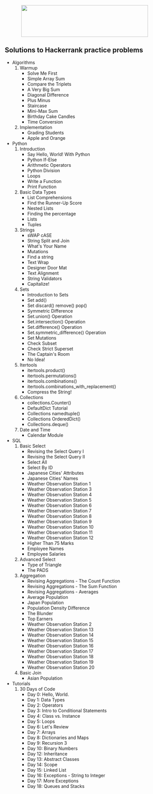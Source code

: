 <p align="center"><a href="https://www.hackerrank.com/kimchangkyu2">
<img src="https://i0.wp.com/gradsingames.com/wp-content/uploads/2016/05/856771_668224053197841_1943699009_o.png" height="100" width="400"></a></p>

## Solutions to Hackerrank practice problems

- Algorithms
    1. Warmup
        - Solve Me First
        - Simple Array Sum
        - Compare the Triplets
        - A Very Big Sum
        - Diagonal Difference
        - Plus Minus
        - Staircase
        - Mini-Max Sum
        - Birthday Cake Candles
        - Time Conversion
    2. Implementation
        - Grading Students
        - Apple and Orange
- Python
    1. Introduction
        - Say Hello, World! With Python
        - Python If-Else
        - Arithmetic Operators
        - Python Division
        - Loops
        - Write a Function
        - Print Function
    2. Basic Data Types
        - List Comprehensions
        - Find the Runner-Up Score
        - Nested Lists
        - Finding the percentage
        - Lists
        - Tuples
    3. Strings
        - sWAP cASE
        - String Split and Join
        - What's Your Name
        - Mutations
        - Find a string
        - Text Wrap
        - Designer Door Mat
        - Text Alignment
        - String Validators
        - Capitalize!
    4. Sets
        - Introduction to Sets
        - Set add()
        - Set discard() remove() pop()
        - Symmetric Difference
        - Set.union() Operation
        - Set.intersection() Operation
        - Set.difference() Operation
        - Set.symmetric_difference() Operation
        - Set Mutations
        - Check Subset
        - Check Strict Superset
        - The Captain's Room
        - No Idea!
    5. Itertools
        - itertools.product()
        - itertools.permutations()
        - itertools.combinations()
        - itertools.combinations_with_replacement()
        - Compress the String!
    6. Collections
        - collections.Counter()
        - DefaultDict Tutorial
        - Collections namedtuple()
        - Collections OrderedDict()
        - Collections.deque()
    7. Date and Time
        - Calendar Module
- SQL
    1. Basic Select
        - Revising the Select Query I
        - Revising the Select Query II
        - Select All
        - Select By ID
        - Japanese Cities' Attributes
        - Japanese Cities' Names
        - Weather Observation Station 1
        - Weather Observation Station 3
        - Weather Observation Station 4
        - Weather Observation Station 5
        - Weather Observation Station 6
        - Weather Observation Station 7
        - Weather Observation Station 8
        - Weather Observation Station 9
        - Weather Observation Station 10
        - Weather Observation Station 11
        - Weather Observation Station 12
        - Higher Than 75 Marks
        - Employee Names
        - Employee Salaries
    2. Advanced Select
        - Type of Triangle
        - The PADS
    3. Aggregation
        - Revising Aggregations - The Count Function
        - Revising Aggregations - The Sum Function
        - Revising Aggregations - Averages
        - Average Population
        - Japan Population
        - Population Density Difference
        - The Blunder
        - Top Earners
        - Weather Observation Station 2
        - Weather Observation Station 13
        - Weather Observation Station 14
        - Weather Observation Station 15
        - Weather Observation Station 16
        - Weather Observation Station 17
        - Weather Observation Station 18
        - Weather Observation Station 19
        - Weather Observation Station 20
    4. Basic Join
        - Asian Population
- Tutorials
    1. 30 Days of Code
        - Day 0: Hello, World.
        - Day 1: Data Types
        - Day 2: Operators
        - Day 3: Intro to Conditional Statements
        - Day 4: Class vs. Instance
        - Day 5: Loops
        - Day 6: Let's Review
        - Day 7: Arrays
        - Day 8: Dictionaries and Maps
        - Day 9: Recursion 3
        - Day 10: Binary Numbers
        - Day 12: Inheritance
        - Day 13: Abstract Classes
        - Day 14: Scope
        - Day 15: Linked List
        - Day 16: Exceptions - String to Integer
        - Day 17: More Exceptions
        - Day 18: Queues and Stacks
